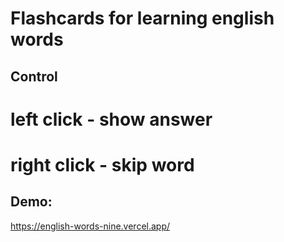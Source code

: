 # Flashcards for learning english words


## Control
# left click - show answer
# right click - skip word


## Demo:
  https://english-words-nine.vercel.app/
